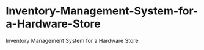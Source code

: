 # Inventory-Management-System-for-a-Hardware-Store
Inventory Management System for a Hardware Store 
